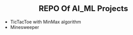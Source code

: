 <h1 align=center><font size = 5>REPO Of AI_ML Projects </font></h1>

 - TicTacToe with MinMax algorithm
 - Minesweeper
 

